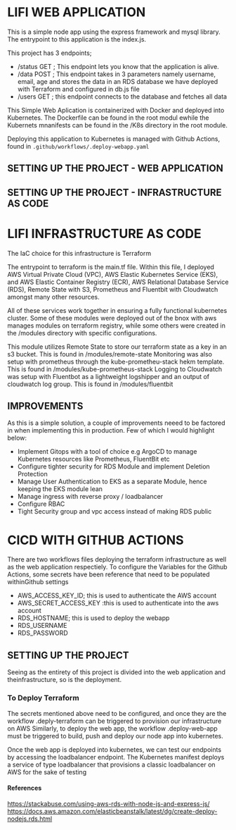 # LIFI WEB APPLICATION

This is a simple node app using the express framework and mysql library. The entrypoint to this application is the index.js.

This project has 3 endpoints;
- /status GET ; This endpoint lets you know that the application is alive.
- /data POST ; This endpoint takes in 3 parameters namely username, email, age and stores the data in an RDS database we have deployed with Terraform and configured in db.js file
- /users GET ; this endpoint connects to the database and fetches all data

This Simple Web Aplication is containerized with Docker and deployed into Kubernetes. The Dockerfile can be found in the root modul ewhile the Kubernets mnanifests can be found in the /K8s directory in the root module.

Deploying this application to Kubernetes is managed with Github Actions, found in `.github/workflows/.deploy-webapp.yaml`

## SETTING UP THE PROJECT - WEB APPLICATION 


## SETTING UP THE PROJECT - INFRASTRUCTURE AS CODE


# LIFI INFRASTRUCTURE AS CODE
The IaC choice for this infrastructure is Terraform 

The entrypoint to terraform is the main.tf file. Within this file, I deployed AWS Virtual Private Cloud (VPC), AWS Elastic Kubernetes Service (EKS), and AWS Elastic Container Registry (ECR), AWS Relational Database Service (RDS), Remote State with S3, Prometheus and Fluentbit with Cloudwatch amongst many other resources. 

All of these services work together in ensuring a fully functional kubernetes cluster. 
Some of these modules were deployed out of the bnox with aws manages modules on terraform registry, while some others were created in the /modules directory with specific configurations.

This module utilizes Remote State to store our terraform state as a key in an s3 bucket. This is found in /modules/remote-state
Monitoring was also setup with prometheus through the kube-prometheu-stack hekm template. This is found in /modules/kube-prometheus-stack
Logging to Cloudwatch was setup with Fluentbot as a lightweight logshipper and an output of cloudwatch log group. This is found in /modules/fluentbit




## IMPROVEMENTS
As this is a simple solution, a couple of improvements neeed to be factored in when implementing this in production. Few of which I would highlight below:
- Implement Gitops with a tool of choice e.g ArgoCD to manage Kubernetes resources like Prometheus, FluentBit etc
- Configure tighter security for RDS Module and implement Deletion Protection 
- Manage User Authentication to EKS as a separate Module, hence keeping the EKS module lean
- Manage ingress with reverse proxy / loadbalancer
- Configure RBAC
- Tight Security group and vpc access instead of making RDS public



# CICD WITH GITHUB ACTIONS
There are two workflows files deploying the terraform infrastructure as well as the web application respectiely.
To configure the Variables for the Github Actions, some secrets have been reference that need to be populated withinGithub settings
- AWS_ACCESS_KEY_ID; this is used to authenticate the AWS account 
- AWS_SECRET_ACCESS_KEY :this is used to authenticate into the aws account
- RDS_HOSTNAME; this is used to deploy the webapp
- RDS_USERNAME
- RDS_PASSWORD


## SETTING UP THE PROJECT
Seeing as the entirety of this project is divided into the web application and theinfrastructure, so is the deployment.
### To Deploy Terraform
The secrets mentioned above need to be configured, and once they are the workflow .deply-terraform can be triggered to provision our infrastructure on AWS
Similarly, to deploy the web app, the workflow .deploy-web-app must be triggered to build, push and deploy our node app into kubernetes.

Once the web app is deployed into kubernetes, we can test our endpoints by accessing the loadbalancer endpoint. The Kubernetes manifest deploys a service of type loadbalancer that provisions a classic loadbalancer on AWS for the sake of testing


#### References
https://stackabuse.com/using-aws-rds-with-node-js-and-express-js/
https://docs.aws.amazon.com/elasticbeanstalk/latest/dg/create-deploy-nodejs.rds.html
